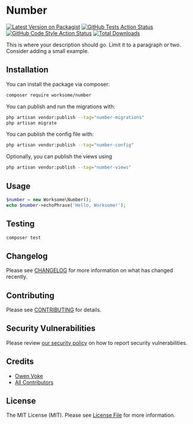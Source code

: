 # Number

[![Latest Version on Packagist](https://img.shields.io/packagist/v/worksome/number.svg?style=flat-square)](https://packagist.org/packages/worksome/number)
[![GitHub Tests Action Status](https://img.shields.io/github/workflow/status/worksome/number/run-tests?label=tests)](https://github.com/worksome/number/actions?query=workflow%3Arun-tests+branch%3Amain)
[![GitHub Code Style Action Status](https://img.shields.io/github/workflow/status/worksome/number/Check%20&%20fix%20styling?label=code%20style)](https://github.com/worksome/number/actions?query=workflow%3A"Check+%26+fix+styling"+branch%3Amain)
[![Total Downloads](https://img.shields.io/packagist/dt/worksome/number.svg?style=flat-square)](https://packagist.org/packages/worksome/number)

This is where your description should go. Limit it to a paragraph or two. Consider adding a small example.

## Installation

You can install the package via composer:

```bash
composer require worksome/number
```

You can publish and run the migrations with:

```bash
php artisan vendor:publish --tag="number-migrations"
php artisan migrate
```

You can publish the config file with:

```bash
php artisan vendor:publish --tag="number-config"
```

Optionally, you can publish the views using

```bash
php artisan vendor:publish --tag="number-views"
```

## Usage

```php
$number = new Worksome\Number();
echo $number->echoPhrase('Hello, Worksome!');
```

## Testing

```bash
composer test
```

## Changelog

Please see [CHANGELOG](CHANGELOG.md) for more information on what has changed recently.

## Contributing

Please see [CONTRIBUTING](.github/CONTRIBUTING.md) for details.

## Security Vulnerabilities

Please review [our security policy](../../security/policy) on how to report security vulnerabilities.

## Credits

- [Owen Voke](https://github.com/owenvoke)
- [All Contributors](../../contributors)

## License

The MIT License (MIT). Please see [License File](LICENSE.md) for more information.
